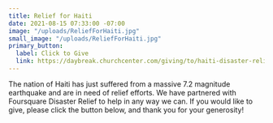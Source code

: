 ```yaml
---
title: Relief for Haiti
date: 2021-08-15 07:33:00 -07:00
image: "/uploads/ReliefForHaiti.jpg"
small_image: "/uploads/ReliefForHaiti.jpg"
primary_button:
  label: Click to Give
  link: https://daybreak.churchcenter.com/giving/to/haiti-disaster-relief-fund
---
```


The nation of Haiti has just suffered from a massive 7.2 magnitude earthquake and are in need of relief efforts. We have partnered with Foursquare Disaster Relief to help in any way we can. If you would like to give, please click the button below, and thank you for your generosity!